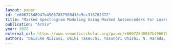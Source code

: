 ```yaml
---
layout: paper
id: "e606725d8947b49667857900418e9cc316702372"
title: "Masked Spectrogram Modeling Using Masked Autoencoders For Learning General-Purpose Audio Representation"
publication: "ArXiv"
year: 2022
external_url: https://www.semanticscholar.org/paper/e606725d8947b49667857900418e9cc316702372
authors: "Daisuke Niizumi, Daiki Takeuchi, Yasunori Ohishi, N. Harada, K. Kashino"
---
```

